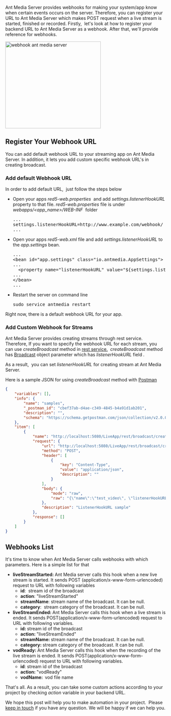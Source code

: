 Ant Media Server provides webhooks for making your system/app know when certain events occurs on the server. Therefore, you can register your URL to Ant Media Server which makes POST request when a live stream is started, finished or recorded. Firstly,  let's look at how to register your backend URL to Ant Media Server as a webhook. After that, we'll provide reference for webhooks.

<img src="https://antmedia.io/wp-content/uploads/2018/11/webhooks-300x273.png" alt="webhook ant media server" width="300" height="273" class="aligncenter wp-image-5807 size-medium" title="webhooks ant media server" />
<h2>Register Your Webhook URL</h2>
You can add default webhook URL to your streaming app on Ant Media Server. In addition, it lets you add custom specific webhook URL's in creating broadcast.
<h3>Add default Webhook URL</h3>
In order to add default URL,  just follow the steps below
<ul>
 	<li>Open your apps <em>red5-web.properties</em>  and add <em>settings.listenerHookURL</em> property to that file. <em>red5-web.properties </em>file is under <em>webapps/&lt;app_name&gt;/WEB-INF</em>  folder
<pre>...
settings.listenerHookURL=http://www.example.com/webhook/
...</pre>
</li>
 	<li>Open your apps <em>red5-web.xml</em> file and add <em>settings.listenerHookURL</em> to the <em>app.settings</em> bean.
<pre class="p1"><span class="s1">...
&lt;</span><span class="s2">bean</span><span class="s3"> </span><span class="s4">id</span><span class="s3">=</span>"app.settings"<span class="s3"> </span><span class="s4">class</span><span class="s3">=</span>"io.antmedia.AppSettings"<span class="s1">&gt;
...</span>
<span class="s1">  &lt;</span><span class="s2">property</span><span class="s3"> </span><span class="s4">name</span><span class="s3">=</span>"listenerHookURL"<span class="s3"> </span><span class="s4">value</span><span class="s3">=</span>"${settings.listenerHookURL}"<span class="s3"> </span><span class="s1">/&gt;
</span>...
<span class="s1">&lt;/</span>bean&gt;
...</pre>
</li>
 	<li>Restart the server on command line
<pre>sudo service antmedia restart</pre>
</li>
</ul>
Right now, there is a default webhook URL for your app.
<h3>Add Custom Webhook for Streams</h3>
Ant Media Server provides creating streams through rest service. Therefore, If you want to specify the webhook URL for each stream, you can use <em>createBroadcast</em> method in <a href="https://github.com/ant-media/Ant-Media-Server/blob/master/src/main/java/io/antmedia/rest/BroadcastRestService.java">rest service.</a>  <em>createBroadcast</em> method has <a href="https://github.com/ant-media/Ant-Media-Server-Common/blob/master/src/main/java/io/antmedia/datastore/db/types/Broadcast.java">Broadcast</a> object parameter which has <em>listenerHookURL </em>field<em> . </em>

As a result,  you can set<em> listenerHookURL </em>for creating stream at Ant Media Server.

Here is a sample JSON for using <em>createBroadcast</em> method with <a href="https://www.getpostman.com/">Postman</a>
```json
{
	"variables": [],
	"info": {
		"name": "samples",
		"_postman_id": "cbef37ab-d4ae-c349-4845-b4a91d1ab201",
		"description": "",
		"schema": "https://schema.getpostman.com/json/collection/v2.0.0/collection.json"
	},
	"item": [
		{
			"name": "http://localhost:5080/LiveApp/rest/broadcast/create",
			"request": {
				"url": "http://localhost:5080/LiveApp/rest/broadcast/create",
				"method": "POST",
				"header": [
					{
						"key": "Content-Type",
						"value": "application/json",
						"description": ""
					}
				],
				"body": {
					"mode": "raw",
					"raw": "{\"name\":\"test_video\", \"listenerHookURL\":\"http://www.example.com/webhook\"}"
				},
				"description": "ListenerHookURL sample"
			},
			"response": []
		}
	]
}
```


## Webhooks List
It's time to know when Ant Media Server calls webhooks with which parameters. Here is a simple list for that

 * <strong>liveStreamStarted: </strong>Ant Media server calls this hook when a new live stream is started. It sends POST (application/x-www-form-urlencoded) request to URL with following variables
   * <strong>id</strong>:  stream id of the broadcast
   * <strong>action</strong>: "liveStreamStarted"
   * <strong>streamName</strong>: stream name of the broadcast. It can be null.
   * <strong>category</strong>:  stream category of the broadcast. It can be null. 
 * <strong>liveStreamEnded: </strong>Ant Media Server calls this hook when a live stream is ended. It sends POST(application/x-www-form-urlencoded) request to URL with following variables.
   * <strong>id: </strong>stream id of the broadcast
   * <strong>action: </strong>"liveStreamEnded"
   * <strong>streamName: </strong>stream name of the broadcast. It can be null.
   * <strong>category: </strong>stream category of the broadcast. It can be null.
 * <strong>vodReady: </strong>Ant Media Server calls this hook when the recording of the live stream is ended. It sends POST(application/x-www-form-urlencoded) request to URL with following variables.
   * <strong>id</strong>: stream id of the broadcast
   * <strong>action: </strong>"vodReady"
   * <strong>vodName:  </strong>vod file name

That's all. As a result, you can take some custom actions according to your project by checking <em>action</em> variable in your backend URL.

We hope this post will help you to make automation in your project.  Please <a href="https://antmedia.io/#contact">keep in touch</a> if you have any question. We will be happy if we can help you.

&nbsp;
